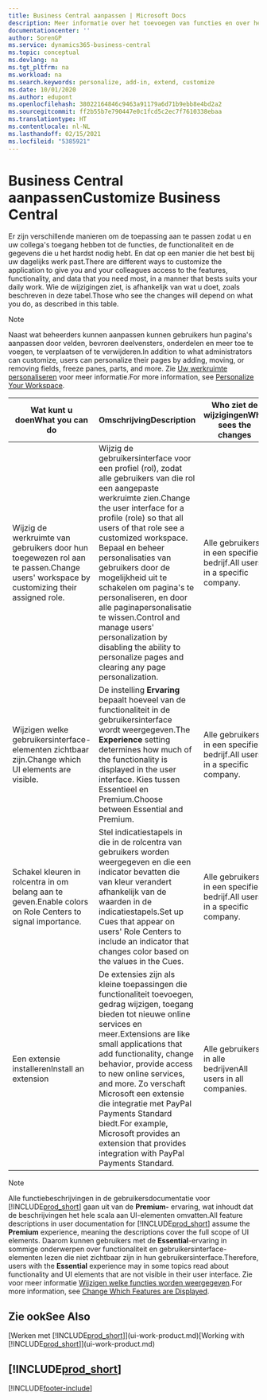 ```yaml
---
title: Business Central aanpassen | Microsoft Docs
description: Meer informatie over het toevoegen van functies en over het aanpassen van Business Central
documentationcenter: ''
author: SorenGP
ms.service: dynamics365-business-central
ms.topic: conceptual
ms.devlang: na
ms.tgt_pltfrm: na
ms.workload: na
ms.search.keywords: personalize, add-in, extend, customize
ms.date: 10/01/2020
ms.author: edupont
ms.openlocfilehash: 38022164846c9463a91179a6d71b9ebb8e4bd2a2
ms.sourcegitcommit: ff2b55b7e790447e0c1fcd5c2ec7f7610338ebaa
ms.translationtype: HT
ms.contentlocale: nl-NL
ms.lasthandoff: 02/15/2021
ms.locfileid: "5385921"
---
```

# <a name="customize-business-central"></a><span data-ttu-id="dcaaf-103">Business Central aanpassen</span><span class="sxs-lookup"><span data-stu-id="dcaaf-103">Customize Business Central</span></span>
<span data-ttu-id="dcaaf-104">Er zijn verschillende manieren om de toepassing aan te passen zodat u en uw collega's toegang hebben tot de functies, de functionaliteit en de gegevens die u het hardst nodig hebt. En dat op een manier die het best bij uw dagelijks werk past.</span><span class="sxs-lookup"><span data-stu-id="dcaaf-104">There are different ways to customize the application to give you and your colleagues access to the features, functionality, and data that you need most, in a manner that bests suits your daily work.</span></span> <span data-ttu-id="dcaaf-105">Wie de wijzigingen ziet, is afhankelijk van wat u doet, zoals beschreven in deze tabel.</span><span class="sxs-lookup"><span data-stu-id="dcaaf-105">Those who see the changes will depend on what you do, as described in this table.</span></span>

> [!NOTE]
> <span data-ttu-id="dcaaf-106">Naast wat beheerders kunnen aanpassen kunnen gebruikers hun pagina's aanpassen door velden, bevroren deelvensters, onderdelen en meer toe te voegen, te verplaatsen of te verwijderen.</span><span class="sxs-lookup"><span data-stu-id="dcaaf-106">In addition to what administrators can customize, users can personalize their pages by adding, moving, or removing fields, freeze panes, parts, and more.</span></span> <span data-ttu-id="dcaaf-107">Zie [Uw werkruimte personaliseren](ui-personalization-user.md) voor meer informatie.</span><span class="sxs-lookup"><span data-stu-id="dcaaf-107">For more information, see [Personalize Your Workspace](ui-personalization-user.md).</span></span>

| <span data-ttu-id="dcaaf-108">Wat kunt u doen</span><span class="sxs-lookup"><span data-stu-id="dcaaf-108">What you can do</span></span>    |  <span data-ttu-id="dcaaf-109">Omschrijving</span><span class="sxs-lookup"><span data-stu-id="dcaaf-109">Description</span></span>  |  <span data-ttu-id="dcaaf-110">Who ziet de wijzigingen</span><span class="sxs-lookup"><span data-stu-id="dcaaf-110">Who sees the changes</span></span>  |  <span data-ttu-id="dcaaf-111">Meer informatie</span><span class="sxs-lookup"><span data-stu-id="dcaaf-111">More information</span></span>  |
|-----|---------------|---------|-------|
|<span data-ttu-id="dcaaf-112">Wijzig de werkruimte van gebruikers door hun toegewezen rol aan te passen.</span><span class="sxs-lookup"><span data-stu-id="dcaaf-112">Change users' workspace by customizing their assigned role.</span></span>|<span data-ttu-id="dcaaf-113">Wijzig de gebruikersinterface voor een profiel (rol), zodat alle gebruikers van die rol een aangepaste werkruimte zien.</span><span class="sxs-lookup"><span data-stu-id="dcaaf-113">Change the user interface for a profile (role) so that all users of that role see a customized workspace.</span></span> <span data-ttu-id="dcaaf-114">Bepaal en beheer personalisaties van gebruikers door de mogelijkheid uit te schakelen om pagina's te personaliseren, en door alle paginapersonalisatie te wissen.</span><span class="sxs-lookup"><span data-stu-id="dcaaf-114">Control and manage users' personalization by disabling the ability to personalize pages and clearing any page personalization.</span></span>|<span data-ttu-id="dcaaf-115">Alle gebruikers in een specifiek bedrijf.</span><span class="sxs-lookup"><span data-stu-id="dcaaf-115">All users in a specific company.</span></span>|[<span data-ttu-id="dcaaf-116">Pagina's aanpassen voor profielen</span><span class="sxs-lookup"><span data-stu-id="dcaaf-116">Customize Pages for Profiles</span></span>](ui-personalization-manage.md)|
|<span data-ttu-id="dcaaf-117">Wijzigen welke gebruikersinterface-elementen zichtbaar zijn.</span><span class="sxs-lookup"><span data-stu-id="dcaaf-117">Change which UI elements are visible.</span></span>|<span data-ttu-id="dcaaf-118">De instelling **Ervaring** bepaalt hoeveel van de functionaliteit in de gebruikersinterface wordt weergegeven.</span><span class="sxs-lookup"><span data-stu-id="dcaaf-118">The **Experience** setting determines how much of the functionality is displayed in the user interface.</span></span> <span data-ttu-id="dcaaf-119">Kies tussen Essentieel en Premium.</span><span class="sxs-lookup"><span data-stu-id="dcaaf-119">Choose between Essential and Premium.</span></span>|<span data-ttu-id="dcaaf-120">Alle gebruikers in een specifiek bedrijf.</span><span class="sxs-lookup"><span data-stu-id="dcaaf-120">All users in a specific company.</span></span>|[<span data-ttu-id="dcaaf-121">Wijzigen welke functies worden weergegeven</span><span class="sxs-lookup"><span data-stu-id="dcaaf-121">Change Which Features are Displayed</span></span>](ui-experiences.md)|
|<span data-ttu-id="dcaaf-122">Schakel kleuren in rolcentra in om belang aan te geven.</span><span class="sxs-lookup"><span data-stu-id="dcaaf-122">Enable colors on Role Centers to signal importance.</span></span>|<span data-ttu-id="dcaaf-123">Stel indicatiestapels in die in de rolcentra van gebruikers worden weergegeven en die een indicator bevatten die van kleur verandert afhankelijk van de waarden in de indicatiestapels.</span><span class="sxs-lookup"><span data-stu-id="dcaaf-123">Set up Cues that appear on users' Role Centers to include an indicator that changes color based on the values in the Cues.</span></span>|<span data-ttu-id="dcaaf-124">Alle gebruikers in een specifiek bedrijf.</span><span class="sxs-lookup"><span data-stu-id="dcaaf-124">All users in a specific company.</span></span>|[<span data-ttu-id="dcaaf-125">Een gekleurde indicator instellen voor indicatiestapels</span><span class="sxs-lookup"><span data-stu-id="dcaaf-125">Set Up a Colored Indicator on Cues</span></span>](admin-how-set-up-colored-indicator-on-cues.md)|
|<span data-ttu-id="dcaaf-126">Een extensie installeren</span><span class="sxs-lookup"><span data-stu-id="dcaaf-126">Install an extension</span></span>|<span data-ttu-id="dcaaf-127">De extensies zijn als kleine toepassingen die functionaliteit toevoegen, gedrag wijzigen, toegang bieden tot nieuwe online services en meer.</span><span class="sxs-lookup"><span data-stu-id="dcaaf-127">Extensions are like small applications that add functionality, change behavior, provide access to new online services, and more.</span></span> <span data-ttu-id="dcaaf-128">Zo verschaft Microsoft een extensie die integratie met PayPal Payments Standard biedt.</span><span class="sxs-lookup"><span data-stu-id="dcaaf-128">For example, Microsoft provides an extension that provides integration with PayPal Payments Standard.</span></span>|<span data-ttu-id="dcaaf-129">Alle gebruikers in alle bedrijven</span><span class="sxs-lookup"><span data-stu-id="dcaaf-129">All users in all companies.</span></span>|[<span data-ttu-id="dcaaf-130">Aanpassen met behulp van extensies</span><span class="sxs-lookup"><span data-stu-id="dcaaf-130">Customizing Using Extensions</span></span>](ui-extensions.md)|
> [!NOTE]
> <span data-ttu-id="dcaaf-131">Alle functiebeschrijvingen in de gebruikersdocumentatie voor [!INCLUDE[prod_short](includes/prod_short.md)] gaan uit van de **Premium-** ervaring, wat inhoudt dat de beschrijvingen het hele scala aan UI-elementen omvatten.</span><span class="sxs-lookup"><span data-stu-id="dcaaf-131">All feature descriptions in user documentation for [!INCLUDE[prod_short](includes/prod_short.md)] assume the **Premium** experience, meaning the descriptions cover the full scope of UI elements.</span></span> <span data-ttu-id="dcaaf-132">Daarom kunnen gebruikers met de **Essential**-ervaring in sommige onderwerpen over functionaliteit en gebruikersinterface-elementen lezen die niet zichtbaar zijn in hun gebruikersinterface.</span><span class="sxs-lookup"><span data-stu-id="dcaaf-132">Therefore, users with the **Essential** experience may in some topics read about functionality and UI elements that are not visible in their user interface.</span></span> <span data-ttu-id="dcaaf-133">Zie voor meer informatie [Wijzigen welke functies worden weergegeven](ui-experiences.md).</span><span class="sxs-lookup"><span data-stu-id="dcaaf-133">For more information, see [Change Which Features are Displayed](ui-experiences.md).</span></span>

## <a name="see-also"></a><span data-ttu-id="dcaaf-134">Zie ook</span><span class="sxs-lookup"><span data-stu-id="dcaaf-134">See Also</span></span>
<span data-ttu-id="dcaaf-135">[Werken met [!INCLUDE[prod_short](includes/prod_short.md)]](ui-work-product.md)</span><span class="sxs-lookup"><span data-stu-id="dcaaf-135">[Working with [!INCLUDE[prod_short](includes/prod_short.md)]](ui-work-product.md)</span></span>  

## [!INCLUDE[prod_short](includes/free_trial_md.md)]  


[!INCLUDE[footer-include](includes/footer-banner.md)]